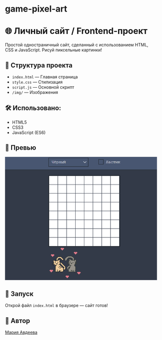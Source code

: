 # game-pixel-art
# 🌐 Личный сайт / Frontend-проект

Простой одностраничный сайт, сделанный с использованием HTML, CSS и JavaScript.
Рисуй пиксельные картинки!

## 📁 Структура проекта
- `index.html` — Главная страница
- `style.css` — Стилизация
- `script.js` — Основной скрипт
- `/img/` — Изображения

## 🛠 Использовано:
- HTML5
- CSS3
- JavaScript (ES6)

## 📸 Превью
![Превью](img/preview.png)

## 🚀 Запуск
Открой файл `index.html` в браузере — сайт готов!

## 📌 Автор
[Мария Авдеева](https://github.com/marywwer)
